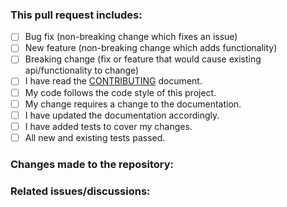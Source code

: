 <!-- 
Thanks for taking your time and creating a pull request. Please note that we will not merge pull requests
which are not following our code style (https://dart.dev/guides/language/effective-dart/style). Most of these
rules are checked while compile using analyzer package. 
These are showing the maintainers what to expect from your pull requests and ensures that changes to your
code will be consistent over time.
-->

### This pull request includes:

- [ ] Bug fix (non-breaking change which fixes an issue)
- [ ] New feature (non-breaking change which adds functionality)
- [ ] Breaking change (fix or feature that would cause existing api/functionality to change)
- [ ] I have read the [CONTRIBUTING](../CONTRIBUTING.md) document.
- [ ] My code follows the code style of this project.
- [ ] My change requires a change to the documentation.
- [ ] I have updated the documentation accordingly.
- [ ] I have added tests to cover my changes.
- [ ] All new and existing tests passed.

### Changes made to the repository:

<!-- A brief description of the changes done in this pull request. -->

### Related issues/discussions:

<!-- Add any related issues here by mentioning them (e.g. Fixes #1). -->  
